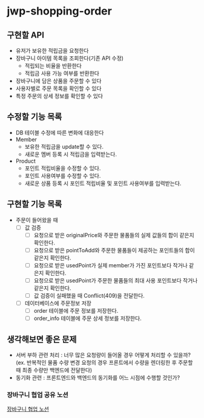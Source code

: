 # jwp-shopping-order

## 구현할 API
- 유저가 보유한 적립금을 요청한다
- 장바구니 아이템 목록을 조회한다(기존 API 수정)
  - 적립되는 비율을 반환한다
  - 적립금 사용 가능 여부를 반환한다
- 장바구니에 담은 상품을 주문할 수 있다
- 사용자별로 주문 목록을 확인할 수 있다
- 특정 주문의 상세 정보를 확인할 수 있다

## 수정할 기능 목록
- DB 테이블 수정에 따른 변화에 대응한다
- Member
  - 보유한 적립금을 update할 수 있다.
  - 새로운 멤버 등록 시 적립금을 입력받는다.
- Product
  - 포인트 적립비율을 수정할 수 있다.
  - 포인트 사용여부를 수정할 수 있다.
  - 새로운 상품 등록 시 포인트 적립비율 및 포인트 사용여부를 입력받는다.

## 구현할 기능 목록
- 주문이 들어왔을 때
  - [ ] 값 검증
    - [ ] 요청으로 받은 originalPrice와 주문한 물품들의 실제 값들의 합이 같은지 확인한다.
    - [ ] 요청으로 받은 pointToAdd와 주문한 물품들이 제공하는 포인트들의 합이 같은지 확인한다.
    - [ ] 요청으로 받은 usedPoint가 실제 member가 가진 포인트보다 작거나 같은지 확인한다.
    - [ ] 요청으로 받은 usedPoint가 주문한 물품들의 최대 사용 포인트보다 작거나 같은지 확인한다.
    - [ ] 값 검증이 실패했을 때 Conflict(409)을 전달한다.
  - [ ] 데이터베이스에 주문정보 저장
    - [ ] order 테이블에 주문 정보를 저장한다.
    - [ ] order_info 테이블에 주문 상세 정보를 저장한다.

## 생각해보면 좋은 문제
- 서버 부하 관련 처리 : 너무 많은 요청량이 들어올 경우 어떻게 처리할 수 있을까?
(ex. 반복적인 물품 수량 변경 요청의 경우 프론트에서 수량을 렌더링한 후 주문할 때 최종 수량만 백엔드에 전달한다)
- 동기화 관련 : 프론트엔드와 백엔드의 동기화를 어느 시점에 수행할 것인가?

### 장바구니 협업 공유 노션
[장바구니 협업 노션](https://quilt-dinghy-08e.notion.site/step2-da784bf6f78b4ce8baa89d489ceb227e)